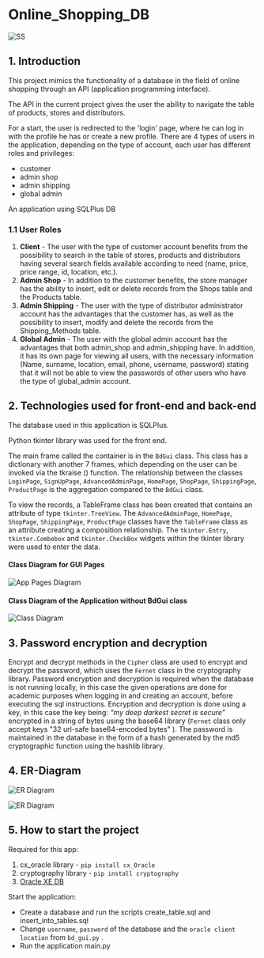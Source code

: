 # Online_Shopping_DB

![SS](https://github.com/enaki/Online_Shopping_DB/blob/master/Documentation/ss.png)

## 1. Introduction

This project mimics the functionality of a database in the field of online shopping 
through an API (application programming interface). 

The API in the current project gives the user the ability to navigate the table of 
products, stores and distributors.
 
For a start, the user is redirected to the 'login' page, where he can log in with the profile he has or create a new profile. There are 4 types of users in the application, depending on the type of account, each user has different roles and privileges:
- customer
- admin shop
- admin shipping
- global admin

An application using SQLPlus DB

### 1.1 User Roles
1. __Client__ - The user with the type of customer account benefits from the possibility to search in the table of stores, products and distributors having several search fields available according to need (name, price, price range, id, location, etc.).
2. __Admin Shop__ - In addition to the customer benefits, the store manager has the ability to insert, edit or delete records from the Shops table and the Products table.
3. __Admin Shipping__ - The user with the type of distributor administrator account has the advantages that the customer has, as well as the possibility to insert, modify and delete the records from the Shipping_Methods table.
4. __Global Admin__ - The user with the global admin account has the advantages that both admin_shop and admin_shipping have. In addition, it has its own page for viewing all users, with the necessary information (Name, surname, location, email, phone, username, password) stating that it will not be able to view the passwords of other users who have the type of global_admin account.

## 2. Technologies used for front-end and back-end

The database used in this application is SQLPlus. 

Python tkinter library was used for the front end.

The main frame called the container is in the `BdGui` class. 
This class has a dictionary with another 7 frames, which depending on the 
user can be invoked via the tkraise () function. 
The relationship between the classes `LoginPage`, `SignUpPage`, `AdvancedAdminPage`, 
`HomePage`, `ShopPage`, `ShippingPage`, `ProductPage` is the aggregation compared to the `BdGui` class.

To view the records, a TableFrame class has been created that contains an attribute of
 type `tkinter.TreeView`. The `AdvancedAdminPage`, `HomePage`, `ShopPage`, `ShippingPage`,
  `ProductPage` classes have the `TableFrame` class as an attribute creating a 
  composition relationship. The `tkinter.Entry`, `tkinter.Combobox` and `tkinter.CheckBox`
   widgets within the tkinter library were used to enter the data.


#### Class Diagram for GUI Pages
![App Pages Diagram](https://github.com/enaki/Online_Shopping_DB/blob/master/Documentation/app_pages.png)

#### Class Diagram of the Application without BdGui class
![Class Diagram](https://github.com/enaki/Online_Shopping_DB/blob/master/Documentation/class_diagram.png)

## 3. Password encryption and decryption

Encrypt and decrypt methods in the `Cipher` class are used to encrypt and decrypt the 
password, which uses the `Fernet` class in the cryptography library. 
Password encryption and decryption is required when the database is not running locally,
 in this case the given operations are done for academic purposes when logging in and 
 creating an account, before executing the sql instructions. 
 Encryption and decryption is done using a key, in this case the key being: 
 _“my deep darkest secret is secure”_ encrypted in a string of bytes using the 
 base64 library (`Fernet` class only accept keys "32 url-safe base64-encoded bytes" ).
The password is maintained in the database in the form of a hash generated by the md5 
cryptographic function using the hashlib library.

## 4. ER-Diagram

![ER Diagram](https://github.com/enaki/Online_Shopping_DB/blob/master/Documentation/er_diagram_1.png)


![ER Diagram](https://github.com/enaki/Online_Shopping_DB/blob/master/Documentation/er_diagram_2.png)


## 5. How to start the project

Required for this app:

1) cx_oracle library - `pip install cx_Oracle`
2) cryptography library - `pip install cryptography`
3) [Oracle XE DB](https://www.oracle.com/database/technologies/xe-downloads.html)


Start the application:

- Create a database and run the scripts create_table.sql and insert_into_tables.sql
- Change `username`, `password` of the database and the `oracle client location`  from `bd_gui.py` .
- Run the application main.py
